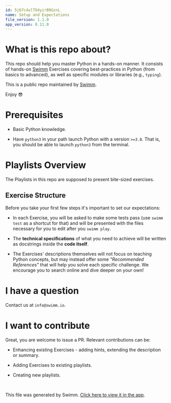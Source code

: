 ```yaml
---
id: 5j67c4ulTO4yirB9GznL
name: Setup and Expectations
file_version: 1.1.0
app_version: 0.11.0
---
```


What is this repo about?
========================

This repo should help you master Python in a hands-on manner. It consists of hands-on [Swimm](https://swimm.io) Exercises covering best-practices in Python (from basics to advanced), as well as specific modules or libraries (e.g., `typing`).

This is a public repo maintained by [Swimm](https://swimm.io).

Enjoy 😎

Prerequisites
=============

*   Basic Python knowledge.
    
*   Have `python3` in your path launch Python with a version `>=3.8`. That is, you should be able to launch `python3` from the terminal.
    

Playlists Overview
==================

The Playlists in this repo are supposed to present bite-sized exercises.

Exercise Structure
------------------

Before you take your first few steps it's important to set our expectations:

*   In each Exercise, you will be asked to make some tests pass (use `swimm test` as a shortcut for that) and will be presented with the files necessary for you to edit after you `swimm play`.
    
*   The **technical specifications** of what you need to achieve will be written as docstrings inside the **code itself**.
    
*   The Exercises' descriptions themselves will not focus on teaching Python concepts, but may instead offer some _"Recommended References"_ that will help you solve each specific challenge. We encourage you to search online and dive deeper on your own!
    

I have a question
=================

Contact us at `info@swimm.io`.

I want to contribute
====================

Great, you are welcome to issue a PR. Relevant contributions can be:

*   Enhancing existing Exercises - adding hints, extending the description or summary.
    
*   Adding Exercises to existing playlists.
    
*   Creating new playlists.

<br/>

This file was generated by Swimm. [Click here to view it in the app](https://swimm-web-app--pr-12046-3qlhbwkr.web.app/repos/3egoQiVcDy5E9US72y0k/docs/5j67c4ulTO4yirB9GznL).